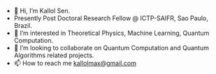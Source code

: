 - 👋 Hi, I’m Kallol Sen.
- Presently Post Doctoral Research Fellow @ ICTP-SAIFR, Sao Paulo, Brazil.
- 👀 I’m interested in Theoretical Physics, Machine Learning, Quantum Computation.
- 💞️ I’m looking to collaborate on Quantum Computation and Quantum Algorithms related projects.
- 📫 How to reach me kallolmax@gmail.com

<!---
Kmax-art/Kmax-art is a ✨ special ✨ repository because its `README.md` (this file) appears on your GitHub profile.
You can click the Preview link to take a look at your changes.
--->
